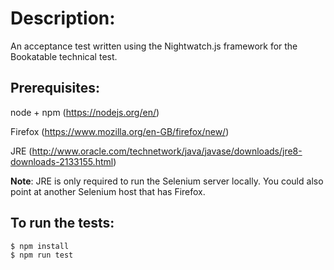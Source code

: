 # Description:
An acceptance test written using the Nightwatch.js framework for the Bookatable technical test.

## Prerequisites:
node + npm (https://nodejs.org/en/)

Firefox (https://www.mozilla.org/en-GB/firefox/new/)

JRE (http://www.oracle.com/technetwork/java/javase/downloads/jre8-downloads-2133155.html)

**Note**: JRE is only required to run the Selenium server locally. 
You could also point at another Selenium host that has Firefox.

## To run the tests:
```
$ npm install
$ npm run test
```
